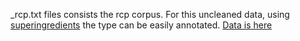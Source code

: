 _rcp.txt files consists the rcp corpus. 
For this uncleaned data, using [superingredients](https://github.com/rizwan09/awd-lstm-lm/tree/master/superingredients) the type can be easily annotated.
[Data is here](https://drive.google.com/drive/folders/1TOR9ZpThcXiM9Dz0zONKOdZBfcJgWnsM?usp=sharing)
